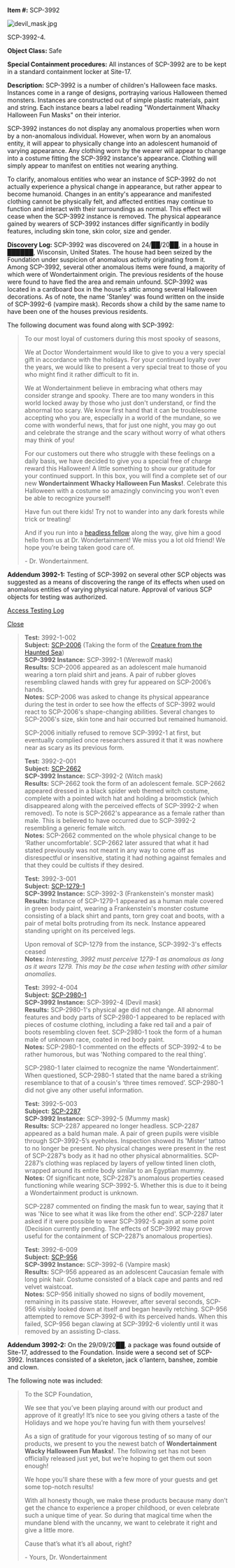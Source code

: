 **Item #:** SCP-3992

![devil_mask.jpg](http://scp-wiki.wdfiles.com/local--files/scp-3992/devil_mask.jpg)

SCP-3992-4.

**Object Class:** Safe

**Special Containment procedures:** All instances of SCP-3992 are to be kept in a standard containment locker at Site-17.

**Description:** SCP-3992 is a number of children's Halloween face masks. Instances come in a range of designs, portraying various Halloween themed monsters. Instances are constructed out of simple plastic materials, paint and string. Each instance bears a label reading "Wondertainment Whacky Halloween Fun Masks" on their interior.

SCP-3992 instances do not display any anomalous properties when worn by a non-anomalous individual. However, when worn by an anomalous entity, it will appear to physically change into an adolescent humanoid of varying appearance. Any clothing worn by the wearer will appear to change into a costume fitting the SCP-3992 instance's appearance. Clothing will simply appear to manifest on entities not wearing anything.

To clarify, anomalous entities who wear an instance of SCP-3992 do not actually experience a physical change in appearance, but rather appear to become humanoid. Changes in an entity's appearance and manifested clothing cannot be physically felt, and affected entities may continue to function and interact with their surroundings as normal. This effect will cease when the SCP-3992 instance is removed. The physical appearance gained by wearers of SCP-3992 instances differ significantly in bodily features, including skin tone, skin color, size and gender.

**Discovery Log:** SCP-3992 was discovered on 24/██/20██, in a house in ██████, Wisconsin, United States. The house had been seized by the Foundation under suspicion of anomalous activity originating from it. Among SCP-3992, several other anomalous items were found, a majority of which were of Wondertainment origin. The previous residents of the house were found to have fled the area and remain unfound. SCP-3992 was located in a cardboard box in the house's attic among several Halloween decorations. As of note, the name 'Stanley' was found written on the inside of SCP-3992-6 (vampire mask). Records show a child by the same name to have been one of the houses previous residents.

The following document was found along with SCP-3992:

> To our most loyal of customers during this most spooky of seasons,
> 
> We at Doctor Wondertainment would like to give to you a very special gift in accordance with the holidays. For your continued loyalty over the years, we would like to present a very special treat to those of you who might find it rather difficult to fit in.
> 
> We at Wondertainment believe in embracing what others may consider strange and spooky. There are too many wonders in this world locked away by those who just don't understand, or find the abnormal too scary. We know first hand that it can be troublesome accepting who you are, especially in a world of the mundane, so we come with wonderful news, that for just one night, you may go out and celebrate the strange and the scary without worry of what others may think of you!
> 
> For our customers out there who struggle with these feelings on a daily basis, we have decided to give you a special free of charge reward this Halloween! A little something to show our gratitude for your continued support. In this box, you will find a complete set of our new **Wondertainment Whacky Halloween Fun Masks!**. Celebrate this Halloween with a costume so amazingly convincing you won’t even be able to recognize yourself!
> 
> Have fun out there kids! Try not to wander into any dark forests while trick or treating!
> 
> And if you run into a [headless fellow](/scp-2287) along the way, give him a good hello from us at Dr. Wondertainment! We miss you a lot old friend! We hope you’re being taken good care of.
> 
> \- Dr. Wondertainment.

**Addendum 3992-1:** Testing of SCP-3992 on several other SCP objects was suggested as a means of discovering the range of its effects when used on anomalous entities of varying physical nature. Approval of various SCP objects for testing was authorized.

[Access Testing Log](javascript:;)

[Close](javascript:;)

> **Test:** 3992-1-002  
> **Subject:** [SCP-2006](/scp-2006) (Taking the form of the [Creature from the Haunted Sea](http://www.imdb.com/title/tt0054768/))  
> **SCP-3992 Instance:** SCP-3992-1 (Werewolf mask)  
> **Results:** SCP-2006 appeared as an adolescent male humanoid wearing a torn plaid shirt and jeans. A pair of rubber gloves resembling clawed hands with grey fur appeared on SCP-2006’s hands.  
> **Notes:** SCP-2006 was asked to change its physical appearance during the test in order to see how the effects of SCP-3992 would react to SCP-2006's shape-changing abilities. Several changes to SCP-2006's size, skin tone and hair occurred but remained humanoid.
> 
> SCP-2006 initially refused to remove SCP-3992-1 at first, but eventually complied once researchers assured it that it was nowhere near as scary as its previous form.
> 
> **Test:** 3992-2-001  
> **Subject:** [SCP-2662](/scp-2662)  
> **SCP-3992 Instance:** SCP-3992-2 (Witch mask)  
> **Results:** SCP-2662 took the form of an adolescent female. SCP-2662 appeared dressed in a black spider web themed witch costume, complete with a pointed witch hat and holding a broomstick (which disappeared along with the perceived effects of SCP-3992-2 when removed). To note is SCP-2662's appearance as a female rather than male. This is believed to have occurred due to SCP-3992-2 resembling a generic female witch.  
> **Notes:** SCP-2662 commented on the whole physical change to be ‘Rather uncomfortable’. SCP-2662 later assured that what it had stated previously was not meant in any way to come off as disrespectful or insensitive, stating it had nothing against females and that they could be cultists if they desired.
> 
> **Test:** 3992-3-001  
> **Subject:** [SCP-1279-1](/scp-1279)  
> **SCP-3992 Instance:** SCP-3992-3 (Frankenstein's monster mask)  
> **Results:** Instance of SCP-1279-1 appeared as a human male covered in green body paint, wearing a Frankenstein's monster costume consisting of a black shirt and pants, torn grey coat and boots, with a pair of metal bolts protruding from its neck. Instance appeared standing upright on its perceived legs.
> 
> Upon removal of SCP-1279 from the instance, SCP-3992-3's effects ceased  
> **Notes:** _Interesting, 3992 must perceive 1279-1 as anomalous as long as it wears 1279. This may be the case when testing with other similar anomalies._
> 
> **Test:** 3992-4-004  
> **Subject:** [SCP-2980-1](/scp-2980)  
> **SCP-3992 Instance:** SCP-3992-4 (Devil mask)  
> **Results:** SCP-2980-1's physical age did not change. All abnormal features and body parts of SCP-2980-1 appeared to be replaced with pieces of costume clothing, including a fake red tail and a pair of boots resembling cloven feet. SCP-2980-1 took the form of a human male of unknown race, coated in red body paint.  
> **Notes:** SCP-2980-1 commented on the effects of SCP-3992-4 to be rather humorous, but was 'Nothing compared to the real thing'.
> 
> SCP-2980-1 later claimed to recognize the name ‘Wondertainment’. When questioned, SCP-2980-1 stated that the name bared a striking resemblance to that of a cousin's ‘three times removed’. SCP-2980-1 did not give any other useful information.
> 
> **Test:** 3992-5-003  
> **Subject:** [SCP-2287](/scp-2287)  
> **SCP-3992 Instance:** SCP-3992-5 (Mummy mask)  
> **Results:** SCP-2287 appeared no longer headless. SCP-2287 appeared as a bald human male. A pair of green pupils were visible through SCP-3992-5’s eyeholes. Inspection showed its 'Mister' tattoo to no longer be present. No physical changes were present in the rest of SCP-2287’s body as it had no other physical abnormalities. SCP-2287’s clothing was replaced by layers of yellow tinted linen cloth, wrapped around its entire body similar to an Egyptian mummy.  
> **Notes:** Of significant note, SCP-2287’s anomalous properties ceased functioning while wearing SCP-3992-5. Whether this is due to it being a Wondertainment product is unknown.
> 
> SCP-2287 commented on finding the mask fun to wear, saying that it was 'Nice to see what it was like from the other end'. SCP-2287 later asked if it were possible to wear SCP-3992-5 again at some point (Decision currently pending. The effects of SCP-3992 may prove useful for the containment of SCP-2287’s anomalous properties).
> 
> **Test:** 3992-6-009  
> **Subject:** [SCP-956](/scp-956)  
> **SCP-3992 Instance:** SCP-3992-6 (Vampire mask)  
> **Results:** SCP-956 appeared as an adolescent Caucasian female with long pink hair. Costume consisted of a black cape and pants and red velvet waistcoat.  
> **Notes:** SCP-956 initially showed no signs of bodily movement, remaining in its passive state. However, after several seconds, SCP-956 visibly looked down at itself and began heavily retching. SCP-956 attempted to remove SCP-3992-6 with its perceived hands. When this failed, SCP-956 began clawing at SCP-3992-6 violently until it was removed by an assisting D-class.

  
**Addendum 3992-2:** On the 29/09/20██, a package was found outside of Site-17, addressed to the Foundation. Inside were a second set of SCP-3992. Instances consisted of a skeleton, jack o'lantern, banshee, zombie and clown.

The following note was included:

> To the SCP Foundation,
> 
> We see that you’ve been playing around with our product and approve of it greatly! It’s nice to see you giving others a taste of the Holidays and we hope you’re having fun with them yourselves!
> 
> As a sign of gratitude for your vigorous testing of so many of our products, we present to you the newest batch of **Wondertainment Wacky Halloween Fun Masks!**. The following set has not been officially released just yet, but we’re hoping to get them out soon enough!
> 
> We hope you'll share these with a few more of your guests and get some top-notch results!
> 
> With all honesty though, we make these products because many don’t get the chance to experience a proper childhood, or even celebrate such a unique time of year. So during that magical time when the mundane blend with the uncanny, we want to celebrate it right and give a little more.
> 
> Cause that’s what it’s all about, right?
> 
> \- Yours, Dr. Wondertainment